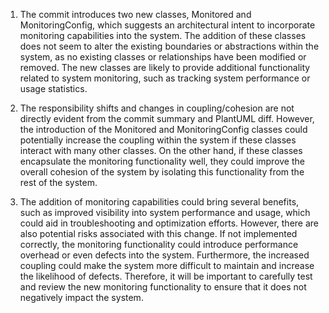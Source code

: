 1) The commit introduces two new classes, Monitored and MonitoringConfig, which suggests an architectural intent to incorporate monitoring capabilities into the system. The addition of these classes does not seem to alter the existing boundaries or abstractions within the system, as no existing classes or relationships have been modified or removed. The new classes are likely to provide additional functionality related to system monitoring, such as tracking system performance or usage statistics.

2) The responsibility shifts and changes in coupling/cohesion are not directly evident from the commit summary and PlantUML diff. However, the introduction of the Monitored and MonitoringConfig classes could potentially increase the coupling within the system if these classes interact with many other classes. On the other hand, if these classes encapsulate the monitoring functionality well, they could improve the overall cohesion of the system by isolating this functionality from the rest of the system.

3) The addition of monitoring capabilities could bring several benefits, such as improved visibility into system performance and usage, which could aid in troubleshooting and optimization efforts. However, there are also potential risks associated with this change. If not implemented correctly, the monitoring functionality could introduce performance overhead or even defects into the system. Furthermore, the increased coupling could make the system more difficult to maintain and increase the likelihood of defects. Therefore, it will be important to carefully test and review the new monitoring functionality to ensure that it does not negatively impact the system.